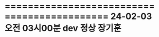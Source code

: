 ============================================
24-02-03  오전 03시00분 dev 정상 장기훈
===========================================


